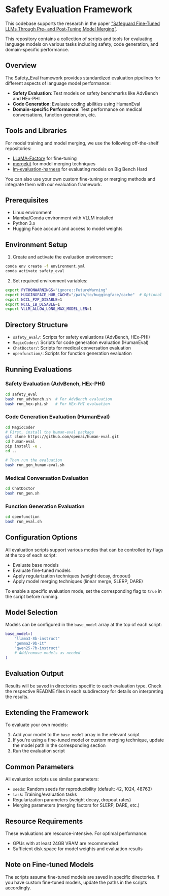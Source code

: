 # Safety Evaluation Framework

This codebase supports the research in the paper ["Safeguard Fine-Tuned LLMs Through Pre- and Post-Tuning Model Merging"](https://arxiv.org/abs/2412.19512).

This repository contains a collection of scripts and tools for evaluating language models on various tasks including safety, code generation, and domain-specific performance.

## Overview

The Safety_Eval framework provides standardized evaluation pipelines for different aspects of language model performance:

- **Safety Evaluation**: Test models on safety benchmarks like AdvBench and HEx-PHI
- **Code Generation**: Evaluate coding abilities using HumanEval
- **Domain-specific Performance**: Test performance on medical conversations, function generation, etc.

## Tools and Libraries

For model training and model merging, we use the following off-the-shelf repositories:
- [LLaMA-Factory](https://github.com/hiyouga/LLaMA-Factory) for fine-tuning
- [mergekit](https://github.com/arcee-ai/mergekit) for model merging techniques
- [lm-evaluation-harness](https://github.com/EleutherAI/lm-evaluation-harness) for evaluating models on Big Bench Hard

You can also use your own custom fine-tuning or merging methods and integrate them with our evaluation framework.

## Prerequisites

- Linux environment
- Mamba/Conda environment with VLLM installed
- Python 3.x
- Hugging Face account and access to model weights

## Environment Setup

1. Create and activate the evaluation environment:
```bash
conda env create -f environment.yml
conda activate safety_eval
```

2. Set required environment variables:
```bash
export PYTHONWARNINGS="ignore::FutureWarning"
export HUGGINGFACE_HUB_CACHE="/path/to/huggingface/cache"  # Optional
export NCCL_P2P_DISABLE=1
export NCCL_IB_DISABLE=1
export VLLM_ALLOW_LONG_MAX_MODEL_LEN=1
```

## Directory Structure

- `safety_eval/`: Scripts for safety evaluations (AdvBench, HEx-PHI)
- `MagicCoder/`: Scripts for code generation evaluation (HumanEval)
- `ChatDoctor/`: Scripts for medical conversation evaluation
- `openfunction/`: Scripts for function generation evaluation

## Running Evaluations

### Safety Evaluation (AdvBench, HEx-PHI)

```bash
cd safety_eval
bash run_advbench.sh  # For AdvBench evaluation
bash run_hex-phi.sh   # For HEx-PHI evaluation
```

### Code Generation Evaluation (HumanEval)

```bash
cd MagicCoder
# First, install the human-eval package
git clone https://github.com/openai/human-eval.git
cd human-eval
pip install -e .
cd ..

# Then run the evaluation
bash run_gen_human-eval.sh
```

### Medical Conversation Evaluation

```bash
cd ChatDoctor
bash run_gen.sh
```

### Function Generation Evaluation

```bash
cd openfunction
bash run_eval.sh
```

## Configuration Options

All evaluation scripts support various modes that can be controlled by flags at the top of each script:

- Evaluate base models
- Evaluate fine-tuned models
- Apply regularization techniques (weight decay, dropout)
- Apply model merging techniques (linear merge, SLERP, DARE)

To enable a specific evaluation mode, set the corresponding flag to `true` in the script before running.

## Model Selection

Models can be configured in the `base_model` array at the top of each script:

```bash
base_model=(
    "llama3-8b-instruct"
    "gemma2-9b-it"
    "qwen25-7b-instruct"
    # Add/remove models as needed
)
```

## Evaluation Output

Results will be saved in directories specific to each evaluation type. Check the respective README files in each subdirectory for details on interpreting the results.

## Extending the Framework

To evaluate your own models:

1. Add your model to the `base_model` array in the relevant script
2. If you're using a fine-tuned model or custom merging technique, update the model path in the corresponding section
3. Run the evaluation script

## Common Parameters

All evaluation scripts use similar parameters:

- `seeds`: Random seeds for reproducibility (default: 42, 1024, 48763)
- `task`: Training/evaluation tasks
- Regularization parameters (weight decay, dropout rates)
- Merging parameters (merging factors for SLERP, DARE, etc.)

## Resource Requirements

These evaluations are resource-intensive. For optimal performance:

- GPUs with at least 24GB VRAM are recommended
- Sufficient disk space for model weights and evaluation results

## Note on Fine-tuned Models

The scripts assume fine-tuned models are saved in specific directories. If you have custom fine-tuned models, update the paths in the scripts accordingly.
